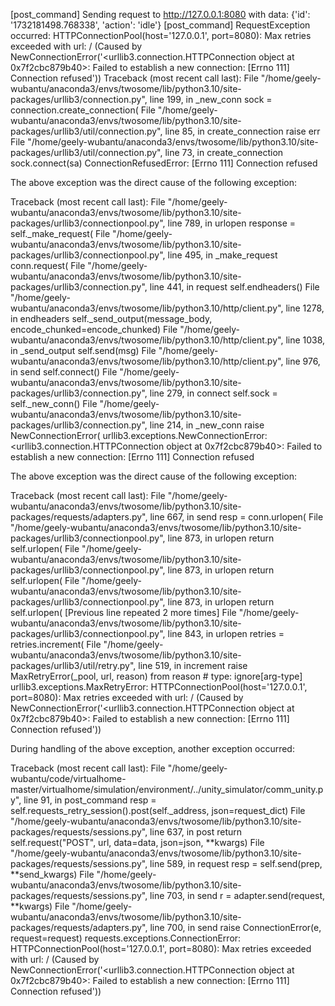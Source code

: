 [post_command] Sending request to http://127.0.0.1:8080 with data: {'id': '1732181498.768338', 'action': 'idle'}
[post_command] RequestException occurred: HTTPConnectionPool(host='127.0.0.1', port=8080): Max retries exceeded with url: / (Caused by NewConnectionError('<urllib3.connection.HTTPConnection object at 0x7f2cbc879b40>: Failed to establish a new connection: [Errno 111] Connection refused'))
Traceback (most recent call last):
  File "/home/geely-wubantu/anaconda3/envs/twosome/lib/python3.10/site-packages/urllib3/connection.py", line 199, in _new_conn
    sock = connection.create_connection(
  File "/home/geely-wubantu/anaconda3/envs/twosome/lib/python3.10/site-packages/urllib3/util/connection.py", line 85, in create_connection
    raise err
  File "/home/geely-wubantu/anaconda3/envs/twosome/lib/python3.10/site-packages/urllib3/util/connection.py", line 73, in create_connection
    sock.connect(sa)
ConnectionRefusedError: [Errno 111] Connection refused

The above exception was the direct cause of the following exception:

Traceback (most recent call last):
  File "/home/geely-wubantu/anaconda3/envs/twosome/lib/python3.10/site-packages/urllib3/connectionpool.py", line 789, in urlopen
    response = self._make_request(
  File "/home/geely-wubantu/anaconda3/envs/twosome/lib/python3.10/site-packages/urllib3/connectionpool.py", line 495, in _make_request
    conn.request(
  File "/home/geely-wubantu/anaconda3/envs/twosome/lib/python3.10/site-packages/urllib3/connection.py", line 441, in request
    self.endheaders()
  File "/home/geely-wubantu/anaconda3/envs/twosome/lib/python3.10/http/client.py", line 1278, in endheaders
    self._send_output(message_body, encode_chunked=encode_chunked)
  File "/home/geely-wubantu/anaconda3/envs/twosome/lib/python3.10/http/client.py", line 1038, in _send_output
    self.send(msg)
  File "/home/geely-wubantu/anaconda3/envs/twosome/lib/python3.10/http/client.py", line 976, in send
    self.connect()
  File "/home/geely-wubantu/anaconda3/envs/twosome/lib/python3.10/site-packages/urllib3/connection.py", line 279, in connect
    self.sock = self._new_conn()
  File "/home/geely-wubantu/anaconda3/envs/twosome/lib/python3.10/site-packages/urllib3/connection.py", line 214, in _new_conn
    raise NewConnectionError(
urllib3.exceptions.NewConnectionError: <urllib3.connection.HTTPConnection object at 0x7f2cbc879b40>: Failed to establish a new connection: [Errno 111] Connection refused

The above exception was the direct cause of the following exception:

Traceback (most recent call last):
  File "/home/geely-wubantu/anaconda3/envs/twosome/lib/python3.10/site-packages/requests/adapters.py", line 667, in send
    resp = conn.urlopen(
  File "/home/geely-wubantu/anaconda3/envs/twosome/lib/python3.10/site-packages/urllib3/connectionpool.py", line 873, in urlopen
    return self.urlopen(
  File "/home/geely-wubantu/anaconda3/envs/twosome/lib/python3.10/site-packages/urllib3/connectionpool.py", line 873, in urlopen
    return self.urlopen(
  File "/home/geely-wubantu/anaconda3/envs/twosome/lib/python3.10/site-packages/urllib3/connectionpool.py", line 873, in urlopen
    return self.urlopen(
  [Previous line repeated 2 more times]
  File "/home/geely-wubantu/anaconda3/envs/twosome/lib/python3.10/site-packages/urllib3/connectionpool.py", line 843, in urlopen
    retries = retries.increment(
  File "/home/geely-wubantu/anaconda3/envs/twosome/lib/python3.10/site-packages/urllib3/util/retry.py", line 519, in increment
    raise MaxRetryError(_pool, url, reason) from reason  # type: ignore[arg-type]
urllib3.exceptions.MaxRetryError: HTTPConnectionPool(host='127.0.0.1', port=8080): Max retries exceeded with url: / (Caused by NewConnectionError('<urllib3.connection.HTTPConnection object at 0x7f2cbc879b40>: Failed to establish a new connection: [Errno 111] Connection refused'))

During handling of the above exception, another exception occurred:

Traceback (most recent call last):
  File "/home/geely-wubantu/code/virtualhome-master/virtualhome/simulation/environment/../unity_simulator/comm_unity.py", line 91, in post_command
    resp = self.requests_retry_session().post(self._address, json=request_dict)
  File "/home/geely-wubantu/anaconda3/envs/twosome/lib/python3.10/site-packages/requests/sessions.py", line 637, in post
    return self.request("POST", url, data=data, json=json, **kwargs)
  File "/home/geely-wubantu/anaconda3/envs/twosome/lib/python3.10/site-packages/requests/sessions.py", line 589, in request
    resp = self.send(prep, **send_kwargs)
  File "/home/geely-wubantu/anaconda3/envs/twosome/lib/python3.10/site-packages/requests/sessions.py", line 703, in send
    r = adapter.send(request, **kwargs)
  File "/home/geely-wubantu/anaconda3/envs/twosome/lib/python3.10/site-packages/requests/adapters.py", line 700, in send
    raise ConnectionError(e, request=request)
requests.exceptions.ConnectionError: HTTPConnectionPool(host='127.0.0.1', port=8080): Max retries exceeded with url: / (Caused by NewConnectionError('<urllib3.connection.HTTPConnection object at 0x7f2cbc879b40>: Failed to establish a new connection: [Errno 111] Connection refused'))
